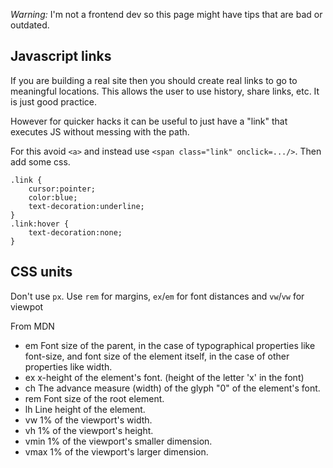 *Warning:* I'm not a frontend dev so this page might have tips that are bad or outdated.

## Javascript links

If you are building a real site then you should create real links to go to meaningful locations.
This allows the user to use history, share links, etc. It is just good practice.

However for quicker hacks it can be useful to just have a "link" that executes JS without messing with the path.

For this avoid `<a>` and instead use `<span class="link" onclick=.../>`. Then add some css.

    .link {
        cursor:pointer;
        color:blue;
        text-decoration:underline;
    }
    .link:hover {
        text-decoration:none;
    }

## CSS units

Don't use `px`. Use `rem` for margins, `ex`/`em` for font distances and `vw`/`vw` for viewpot

From MDN

* em	Font size of the parent, in the case of typographical properties like font-size, and font size of the element itself, in the case of other properties like width.
* ex	x-height of the element's font. (height of the letter 'x' in the font)
* ch	The advance measure (width) of the glyph "0" of the element's font.
* rem	Font size of the root element.
* lh	Line height of the element.
* vw	1% of the viewport's width.
* vh	1% of the viewport's height.
* vmin	1% of the viewport's smaller dimension.
* vmax	1% of the viewport's larger dimension.